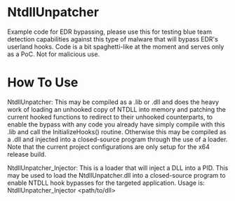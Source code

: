 # NtdllUnpatcher
Example code for EDR bypassing, please use this for testing blue team detection capabilities against this type of malware that will bypass EDR's userland hooks. Code is a bit spaghetti-like at the moment and serves only as a PoC. Not for malicious use.

# How To Use
NtdllUnpatcher: This may be compiled as a .lib or .dll and does the heavy work of loading an unhooked copy of NTDLL into memory and patching the current hooked functions to redirect to their unhooked counterparts, to enable the bypass with any code you already have simply compile with this .lib and call the InitializeHooks() routine. Otherwise this may be compiled as a .dll and injected into a closed-source program through the use of a loader. Note that the current project configurations are only setup for the x64 release build.

NtdllUnpatcher_Injector: This is a loader that will inject a DLL into a PID. This may be used to load the NtdllUnpatcher.dll into a closed-source program to enable NTDLL hook bypasses for the targeted application. Usage is: NtdllUnpatcher_Injector <path/to/dll> <pid>
  

